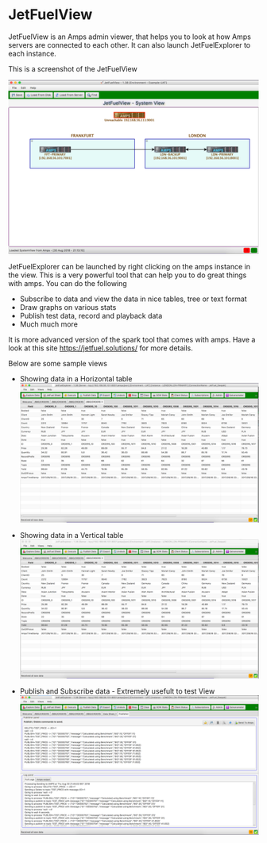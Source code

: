 # JetFuelView
JetFuelView is an Amps admin viewer, that helps you to look at how Amps servers are connected to each other. It can also launch JetFuelExplorer to each instance.

This is a screenshot of the JetFuelView

![screenshot](src/main/resources/doc/JetFuelView.png)

JetFuelExplorer can be launched by right clicking on the amps instance in the view. This is a very powerful tool that can help you to do great things with amps. You can do the following 
* Subscribe to data and view the data in nice tables, tree or text format
* Draw graphs on various stats
* Publish test data, record and playback data
* Much much more

It is more advanced version of the spark tool that comes with amps. Have a look at this site https://jetfuel.solutions/ for more details.

Below are some sample views
* Showing data in a Horizontal table
![screenshot](src/main/resources/doc/HorizontalView.png)

* Showing data in a Vertical table
![screenshot](src/main/resources/doc/VerticalView.png)

* Publish and Subscribe data - Extremely usefult to test View
![screenshot](src/main/resources/doc/JetFuel-PublishTab.png)
